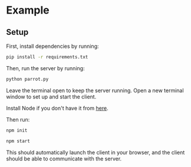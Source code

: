 # Example

## Setup

First, install dependencies by running:

```bash
pip install -r requirements.txt
```

Then, run the server by running:

```bash
python parrot.py
```

Leave the terminal open to keep the server running. Open a new terminal window to set up and start the client.

Install Node if you don't have it from [here](https://nodejs.org/en/download/).

Then run:

```bash
npm init
```

```bash
npm start
```

This should automatically launch the client in your browser, and the client should be able to communicate with the server.

